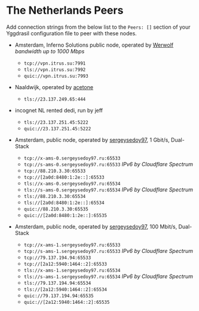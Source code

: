 # The Netherlands Peers

Add connection strings from the below list to the `Peers: []` section of your
Yggdrasil configuration file to peer with these nodes.

* Amsterdam, Inferno Solutions public node, operated by [Werwolf](https://t.me/Werwolf2517) *bandwidth up to 1000 Mbps*
  * `tcp://vpn.itrus.su:7991`
  * `tls://vpn.itrus.su:7992`
  * `quic://vpn.itrus.su:7993`

* Naaldwijk, operated by [acetone](http://[324:71e:281a:9ed3::ace]/)
  * `tls://23.137.249.65:444`

* incognet NL rented dedi, run by jeff
  * `tls://23.137.251.45:5222`
  * `quic://23.137.251.45:5222`

* Amsterdam, public node, operated by [sergeysedoy97](https://t.me/sergeysedoy97), 1 Gbit/s, Dual-Stack
  * `tcp://x-ams-0.sergeysedoy97.ru:65533`
  * `tcp://s-ams-0.sergeysedoy97.ru:65533` *IPv6 by Cloudflare Spectrum*
  * `tcp://88.210.3.30:65533`
  * `tcp://[2a0d:8480:1:2e::]:65533`
  * `tls://x-ams-0.sergeysedoy97.ru:65534`
  * `tls://s-ams-0.sergeysedoy97.ru:65534` *IPv6 by Cloudflare Spectrum*
  * `tls://88.210.3.30:65534`
  * `tls://[2a0d:8480:1:2e::]:65534`
  * `quic://88.210.3.30:65535`
  * `quic://[2a0d:8480:1:2e::]:65535`

* Amsterdam, public node, operated by [sergeysedoy97](https://t.me/sergeysedoy97), 100 Mbit/s, Dual-Stack
  * `tcp://x-ams-1.sergeysedoy97.ru:65533`
  * `tcp://s-ams-1.sergeysedoy97.ru:65533` *IPv6 by Cloudflare Spectrum*
  * `tcp://79.137.194.94:65533`
  * `tcp://[2a12:5940:1464::2]:65533`
  * `tls://x-ams-1.sergeysedoy97.ru:65534`
  * `tls://s-ams-1.sergeysedoy97.ru:65534` *IPv6 by Cloudflare Spectrum*
  * `tls://79.137.194.94:65534`
  * `tls://[2a12:5940:1464::2]:65534`
  * `quic://79.137.194.94:65535`
  * `quic://[2a12:5940:1464::2]:65535`
